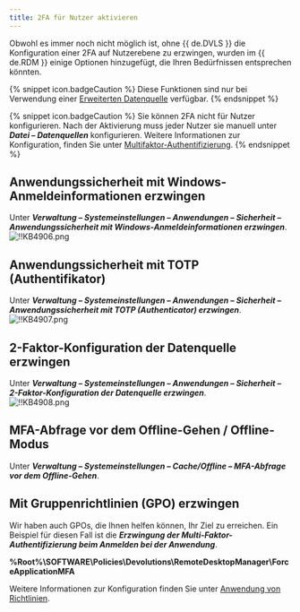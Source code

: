 ```yaml
---
title: 2FA für Nutzer aktivieren
---
```

Obwohl es immer noch nicht möglich ist, ohne {{ de.DVLS }} die Konfiguration einer 2FA auf Nutzerebene zu erzwingen, wurden im {{ de.RDM }} einige Optionen hinzugefügt, die Ihren Bedürfnissen entsprechen könnten.  

{% snippet icon.badgeCaution %}
Diese Funktionen sind nur bei Verwendung einer [Erweiterten Datenquelle](/rdm/windows/data-sources/data-sources-types/advanced-data-sources/) verfügbar.
{% endsnippet %}  

{% snippet icon.badgeCaution %}
Sie können 2FA nicht für Nutzer konfigurieren. Nach der Aktivierung muss jeder Nutzer sie manuell unter ***Datei – Datenquellen*** konfigurieren. Weitere Informationen zur Konfiguration, finden Sie unter [Multifaktor-Authentifizierung](/rdm/windows/data-sources/multi-factor-authentication/).
{% endsnippet %}  

## Anwendungssicherheit mit Windows-Anmeldeinformationen erzwingen

Unter ***Verwaltung – Systemeinstellungen – Anwendungen – Sicherheit – Anwendungssicherheit mit Windows-Anmeldeinformationen erzwingen***.  
![!!KB4906.png](https://webdevolutions.azureedge.net/docs/de/kb/KB4906.png)

## Anwendungssicherheit mit TOTP (Authentifikator)

Unter ***Verwaltung – Systemeinstellungen – Anwendungen – Sicherheit – Anwendungssicherheit mit TOTP (Authenticator) erzwingen***.  
![!!KB4907.png](https://webdevolutions.azureedge.net/docs/de/kb/KB4907.png)

## 2-Faktor-Konfiguration der Datenquelle erzwingen

Unter ***Verwaltung – Systemeinstellungen – Anwendungen – Sicherheit – 2-Faktor-Konfiguration der Datenquelle erzwingen***.  
![!!KB4908.png](https://webdevolutions.azureedge.net/docs/de/kb/KB4908.png)

## MFA-Abfrage vor dem Offline-Gehen / Offline-Modus

Unter ***Verwaltung – Systemeinstellungen – Cache/Offline – MFA-Abfrage vor dem Offline-Gehen***.  

## Mit Gruppenrichtlinien (GPO) erzwingen

Wir haben auch GPOs, die Ihnen helfen können, Ihr Ziel zu erreichen. Ein Beispiel für diesen Fall ist die ***Erzwingung der Multi-Faktor-Authentifizierung beim Anmelden bei der Anwendung***.  

**%Root%\SOFTWARE\Policies\Devolutions\RemoteDesktopManager\ForceApplicationMFA**  

Weitere Informationen zur Konfiguration finden Sie unter [Anwendung von Richtlinien](/kb/remote-desktop-manager/how-to-articles/group-policies/).
